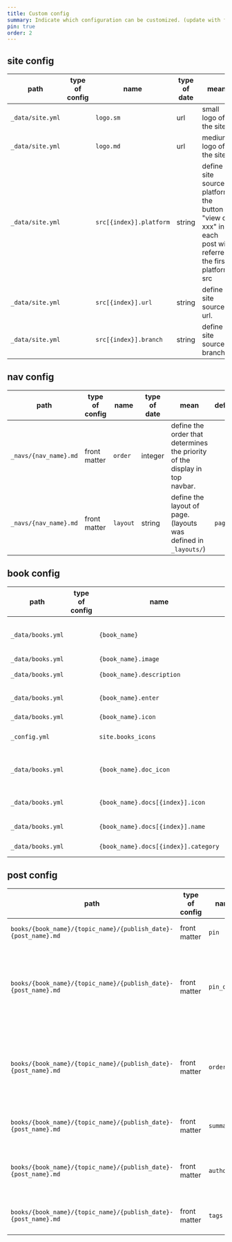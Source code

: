 ```yaml
---
title: Custom config
summary: Indicate which configuration can be customized. (update with features)
pin: true
order: 2
---
```


## site config 

path | type of config | name | type of date | mean | default
--   | ---            | ---  | ---          | ---  | ---
`_data/site.yml` | | `logo.sm` | url | small logo of the site | `site.logo`
`_data/site.yml` | | `logo.md` | url | medium logo of the site | `site.image`
`_data/site.yml` | | `src[{index}].platform` | string | define site source platform.<br>the button "view on xxx" in each post will referrent the first platform src | `GitHub`
`_data/site.yml` | | `src[{index}].url`      | string | define site source url. | ==require==
`_data/site.yml` | | `src[{index}].branch`   | string | define site source branch. | `nil`

## nav config

path | type of config | name | type of date | mean | default
--   | ---            | ---  | ---          | ---  | ---
`_navs/{nav_name}.md` | front matter | `order`  | integer | define the order that determines the priority of the display in top navbar.
`_navs/{nav_name}.md` | front matter | `layout` | string  | define the layout of page. <br> (layouts was defined in `_layouts/`) |  `page`

## book config 

path | type of config | name | type of date | mean | default
--   | ---            | ---  | ---          | ---  | ---
`_data/books.yml` | | `{book_name}`                        | string | define book name. then you will see the name in 'books' page. | `nil`
`_data/books.yml` | | `{book_name}.image`                  | string | define book image. | `site.books.image`
`_data/books.yml` | | `{book_name}.description`            | string | define book description. | `site.books.description`
`_data/books.yml` | | `{book_name}.enter`                  | string | define book enter url. pattern: `{topic}/{post_name}` | the url of first post in first topic
`_data/books.yml` | | `{book_name}.icon`                 | string | define book icon. | `nil`
`_config.yml`     | | `site.books_icons`                 | array  | define a series of default icons for book's topic | `nil`
`_data/books.yml` | | `{book_name}.doc_icon`             | string | define the default icon of this book's topics. if `none` icon don't display. | `site.books_icons`
`_data/books.yml` | | `{book_name}.docs[{index}].icon`   | string | define book icon. if `none` icon don't display. | `./{doc_icon}`
`_data/books.yml` | | `{book_name}.docs[{index}].name`       | string | define the name of book's topic. | `./{category_id}`
`_data/books.yml` | | `{book_name}.docs[{index}].category`   | string | define the id of book's topic. |  ==required==

## post config 

path | type of config | name | type of date | mean | default
--   | ---            | ---  | ---          | ---  | ---
`books/{book_name}/{topic_name}/{publish_date}-{post_name}.md` | front matter | `pin`         | boolean | if `true` the post will be pined at top in post list. | `false`
`books/{book_name}/{topic_name}/{publish_date}-{post_name}.md` | front matter | `pin_order`   | integer | sort pined posts according to the order from low to high. if order is nil the post will be queued last and display in the order of published data. | `999`
`books/{book_name}/{topic_name}/{publish_date}-{post_name}.md` | front matter | `order`       | integer | sort posts according to the order from low to high. if order is nil the post will be queued last and display in the order of published data. | `nil`
`books/{book_name}/{topic_name}/{publish_date}-{post_name}.md` | front matter | `summary`     | string | a post summary that will display below the title in post page. | `nil`
`books/{book_name}/{topic_name}/{publish_date}-{post_name}.md` | front matter | `author`      | string | indicate the author of this post. it will reference the file `_data/authros.yml` by name. | `site.default.{post scope}.author`
`books/{book_name}/{topic_name}/{publish_date}-{post_name}.md` | front matter | `tags`        | array | define a tag list that will help us to find this post in some where. | `nil`
